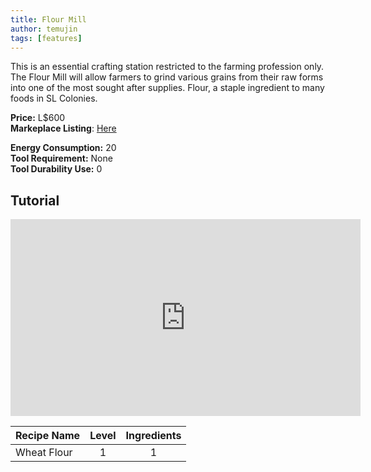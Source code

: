 ```yaml
---
title: Flour Mill
author: temujin
tags: [features]
---
```

This is an essential crafting station restricted to the farming profession only.
The Flour Mill will allow farmers to grind various grains from their raw forms into one of the most sought after supplies. Flour, a staple ingredient to many foods in SL Colonies.

**Price:** L$600<br>
**Markeplace Listing**: [Here](https://marketplace.secondlife.com/p/SLC-Craftables-Flour-Mill/19440304)<br>

**Energy Consumption:** 20<br>
**Tool Requirement:** None<br>
**Tool Durability Use:** 0

## Tutorial
<iframe width="560" height="315" src="https://www.youtube.com/embed/vonpJI_NliY" frameborder="0" allow="accelerometer; autoplay; encrypted-media; gyroscope; picture-in-picture" allowfullscreen></iframe>

| Recipe Name | Level | Ingredients |
|:------------|:-----:|:-----------:|
| Wheat Flour |   1   |     1       |
